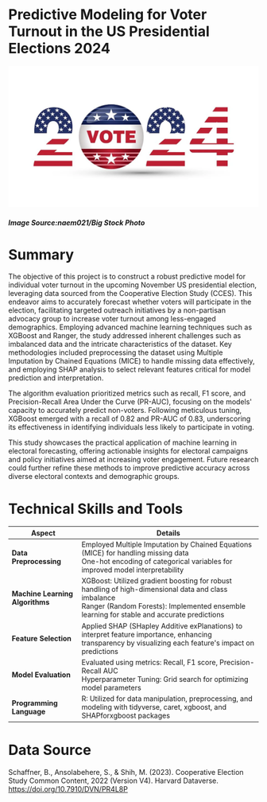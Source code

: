 # Predictive Modeling for Voter Turnout in the US Presidential Elections 2024 
![Alt Text](ELECTION.webp)
##### Image Source:naem021/Big Stock Photo

# Summary
The objective of this project is to construct a robust predictive model for individual voter turnout in the upcoming November US presidential election, leveraging data sourced from the Cooperative Election Study (CCES). This endeavor aims to accurately forecast whether voters will participate in the election, facilitating targeted outreach initiatives by a non-partisan advocacy group to increase voter turnout among less-engaged demographics. Employing advanced machine learning techniques such as XGBoost and Ranger, the study addressed inherent challenges such as imbalanced data and the intricate characteristics of the dataset. Key methodologies included preprocessing the dataset using Multiple Imputation by Chained Equations (MICE) to handle missing data effectively, and employing SHAP analysis to select relevant features critical for model prediction and interpretation.

The algorithm evaluation prioritized metrics such as recall, F1 score, and Precision-Recall Area Under the Curve (PR-AUC), focusing on the models' capacity to accurately predict non-voters. Following meticulous tuning, XGBoost emerged with a recall of 0.82 and PR-AUC of 0.83, underscoring its effectiveness in identifying individuals less likely to participate in voting.

This study showcases the practical application of machine learning in electoral forecasting, offering actionable insights for electoral campaigns and policy initiatives aimed at increasing voter engagement. Future research could further refine these methods to improve predictive accuracy across diverse electoral contexts and demographic groups.

# Technical Skills and Tools
| Aspect                   | Details                                                                                                                                                          |
|--------------------------|------------------------------------------------------------------------------------------------------------------------------------------------------------------|
| **Data Preprocessing**       | Employed Multiple Imputation by Chained Equations (MICE) for handling missing data <br> One-hot encoding of categorical variables for improved model interpretability |
| **Machine Learning Algorithms** | XGBoost: Utilized gradient boosting for robust handling of high-dimensional data and class imbalance<br>Ranger (Random Forests): Implemented ensemble learning for stable and accurate predictions |
| **Feature Selection**       | Applied SHAP (SHapley Additive exPlanations) to interpret feature importance, enhancing transparency by visualizing each feature's impact on predictions            |
| **Model Evaluation**         | Evaluated using metrics: Recall, F1 score, Precision-Recall AUC <br> Hyperparameter Tuning: Grid search for optimizing model parameters                          |
| **Programming Language**     | R: Utilized for data manipulation, preprocessing, and modeling with tidyverse, caret, xgboost, and SHAPforxgboost packages                                          |

# Data Source
Schaffner, B., Ansolabehere, S., & Shih, M. (2023). Cooperative Election Study Common Content, 2022 (Version V4). Harvard Dataverse. https://doi.org/10.7910/DVN/PR4L8P
